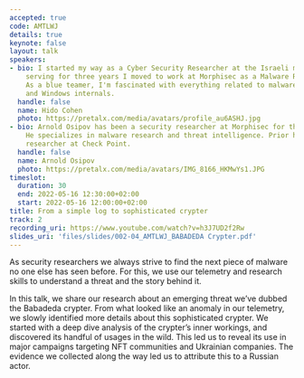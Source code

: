 ```yaml
---
accepted: true
code: AMTLWJ
details: true
keynote: false
layout: talk
speakers:
- bio: I started my way as a Cyber Security Researcher at the Israeli military. After
    serving for three years I moved to work at Morphisec as a Malware Researcher.
    As a blue teamer, I'm fascinated with everything related to malware, threat hunting
    and Windows internals.
  handle: false
  name: Hido Cohen
  photo: https://pretalx.com/media/avatars/profile_au6ASHJ.jpg
- bio: Arnold Osipov has been a security researcher at Morphisec for the last 3 years.
    He specializes in malware research and threat intelligence. Prior he was a malware
    researcher at Check Point.
  handle: false
  name: Arnold Osipov
  photo: https://pretalx.com/media/avatars/IMG_8166_HKMwYs1.JPG
timeslot:
  duration: 30
  end: 2022-05-16 12:30:00+02:00
  start: 2022-05-16 12:00:00+02:00
title: From a simple log to sophisticated crypter
track: 2
recording_uri: https://www.youtube.com/watch?v=h3J7UD2f2Rw
slides_uri: 'files/slides/002-04_AMTLWJ_BABADEDA Crypter.pdf'
---
```


As security researchers we always strive to find the next piece of malware no one else has seen before.
For this, we use our telemetry and research skills to understand a threat and the story behind it.


In this talk, we share our research about an emerging threat we’ve dubbed the Babadeda crypter.
From what looked like an anomaly in our telemetry, we slowly identified more details about this sophisticated crypter.
We started with a deep dive analysis of the crypter’s inner workings, and discovered its handful of usages in the wild.
This led us to reveal its use in major campaigns targeting NFT communities and Ukrainian companies.
The evidence we collected along the way led us to attribute this to a Russian actor.